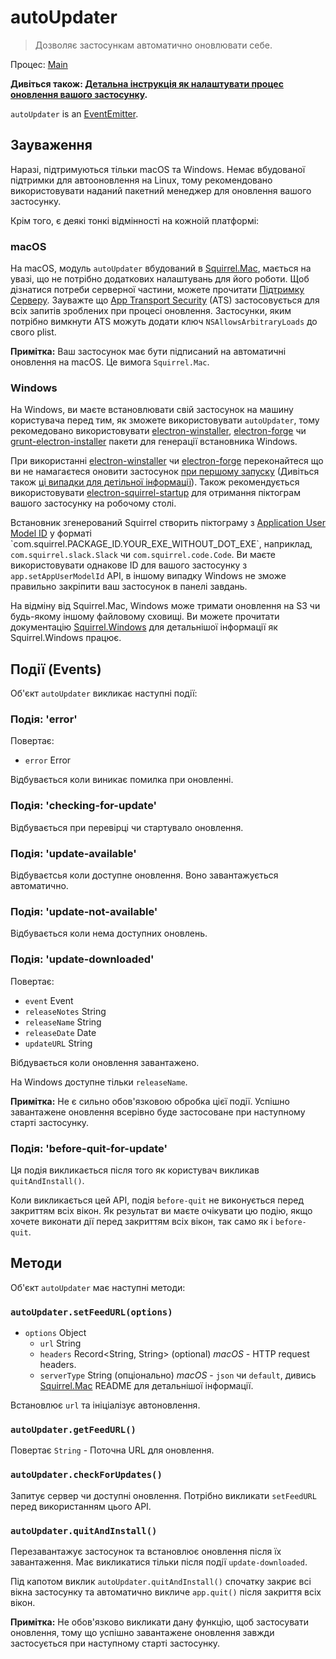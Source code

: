 # autoUpdater

> Дозволяє застосункам автоматично оновлювати себе.

Процес: [Main](../glossary.md#main-process)

**Дивіться також: [Детальна інструкція як налаштувати процес оновлення вашого застосунку](../tutorial/updates.md).**

`autoUpdater` is an [EventEmitter](https://nodejs.org/api/events.html#events_class_eventemitter).

## Зауваження

Наразі, підтримуються тільки macOS та Windows. Немає вбудованої підтримки для автооновлення на Linux, тому рекомендовано використовувати наданий пакетний менеджер для оновлення вашого застосунку.

Крім того, є деякі тонкі відмінності на кожноій платформі:

### macOS

На macOS, модуль `autoUpdater` вбудований в [Squirrel.Mac](https://github.com/Squirrel/Squirrel.Mac), мається на увазі, що не потрібно додаткових налаштувань для його роботи. Щоб дізнатися потреби серверної частини, можете прочитати [Підтримку Серверу](https://github.com/Squirrel/Squirrel.Mac#server-support). Зауважте що [App Transport Security](https://developer.apple.com/library/content/documentation/General/Reference/InfoPlistKeyReference/Articles/CocoaKeys.html#//apple_ref/doc/uid/TP40009251-SW35) (ATS) застосовується для всіх запитів зроблених при процесі оновлення. Застосунки, яким потрібно вимкнути ATS можуть додати ключ `NSAllowsArbitraryLoads` до свого plist.

**Примітка:** Ваш застосунок має бути підписаний на автоматичні оновлення на macOS. Це вимога `Squirrel.Mac`.

### Windows

На Windows, ви маєте встановлювати свій застосунок на машину користувача перед тим, як зможете використовувати `autoUpdater`, тому рекомедовано використовувати [electron-winstaller](https://github.com/electron/windows-installer), [electron-forge](https://github.com/electron-userland/electron-forge) чи [grunt-electron-installer](https://github.com/electron/grunt-electron-installer) пакети для генерації встановника Windows.

При використанні [electron-winstaller](https://github.com/electron/windows-installer) чи [electron-forge](https://github.com/electron-userland/electron-forge) переконайтеся що ви не намагаєтеся оновити застосунок [при першому запуску](https://github.com/electron/windows-installer#handling-squirrel-events) (Дивіться також [ці випадки для детільної інформації](https://github.com/electron/electron/issues/7155)). Також рекомендується використовувати [electron-squirrel-startup](https://github.com/mongodb-js/electron-squirrel-startup) для отримання піктограм вашого застосунку на робочому столі.

Встановник згенерований Squirrel створить піктограму з [Application User Model ID](https://msdn.microsoft.com/en-us/library/windows/desktop/dd378459(v=vs.85).aspx) у форматі `com.squirrel.PACKAGE_ID.YOUR_EXE_WITHOUT_DOT_EXE`, наприклад, `com.squirrel.slack.Slack` чи `com.squirrel.code.Code`. Ви маєте використовувати однакове ID для вашого застосунку з `app.setAppUserModelId` API, в іншому випадку Windows не зможе правильно закріпити ваш застосунок в панелі завдань.

На відміну від Squirrel.Mac, Windows може тримати оновлення на S3 чи будь-якому іншому файловому сховищі. Ви можете прочитати документацію [Squirrel.Windows](https://github.com/Squirrel/Squirrel.Windows) для детальнішої інформації як Squirrel.Windows працює.

## Події (Events)

Об'єкт `autoUpdater` викликає наступні події:

### Подія: 'error'

Повертає:

* `error` Error

Відбувається коли виникає помилка при оновленні.

### Подія: 'checking-for-update'

Відбувається при перевірці чи стартувало оновлення.

### Подія: 'update-available'

Відбуваєтсья коли доступне оновлення. Воно завантажується автоматично.

### Подія: 'update-not-available'

Відбувається коли нема доступних оновлень.

### Подія: 'update-downloaded'

Повертає:

* `event` Event
* `releaseNotes` String
* `releaseName` String
* `releaseDate` Date
* `updateURL` String

Вібдувається коли оновлення завантажено.

На Windows доступне тільки `releaseName`.

**Примітка:** Не є сильно обов'язковою обробка цієї події. Успішно завантажене оновлення всерівно буде застосоване при наступному старті застосунку.

### Подія: 'before-quit-for-update'

Ця подія викликається після того як користувач викликав `quitAndInstall()`.

Коли викликається цей API, подія `before-quit` не виконується перед закриттям всіх вікон. Як результат ви маєте очікувати цю подію, якщо хочете виконати дії перед закриттям всіх вікон, так само як і `before-quit`.

## Методи

Об'єкт `autoUpdater` має наступні методи:

### `autoUpdater.setFeedURL(options)`

* `options` Object 
  * `url` String
  * `headers` Record<String, String> (optional) *macOS* - HTTP request headers.
  * `serverType` String (опціонально) *macOS* - `json` чи `default`, дивись [Squirrel.Mac](https://github.com/Squirrel/Squirrel.Mac) README для детальнішої інформації.

Встановлює `url` та ініціалізує автоновлення.

### `autoUpdater.getFeedURL()`

Повертає `String` - Поточна URL для оновлення.

### `autoUpdater.checkForUpdates()`

Запитує сервер чи доступні оновлення. Потрібно викликати `setFeedURL` перед використанням цього API.

### `autoUpdater.quitAndInstall()`

Перезавантажує застосунок та встановлює оновлення після їх завантаження. Має викликатися тільки після події `update-downloaded`.

Під капотом виклик `autoUpdater.quitAndInstall()` спочатку закриє всі вікна застосунку та автоматично викличе `app.quit()` після закриття всіх вікон.

**Примітка:** Не обов'язково викликати дану функцію, щоб застосувати оновлення, тому що успішно завантажене оновлення завжди застосується при наступному старті застосунку.